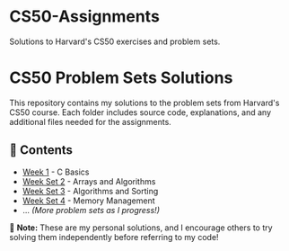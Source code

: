 # CS50-Assignments
Solutions to Harvard's CS50 exercises and problem sets.
# CS50 Problem Sets Solutions  
This repository contains my solutions to the problem sets from Harvard's CS50 course. Each folder includes source code, explanations, and any additional files needed for the assignments.  

## 📂 Contents  
- [Week 1](./pset1/) - C Basics  
- [Week Set 2](./pset2/) - Arrays and Algorithms  
- [Week Set 3](./pset3/) - Algorithms and Sorting  
- [Week Set 4](./pset4/) - Memory Management  
- ... *(More problem sets as I progress!)*  

🚀 **Note:** These are my personal solutions, and I encourage others to try solving them independently before referring to my code!  
